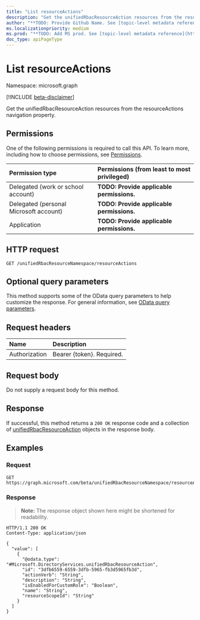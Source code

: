 ```yaml
---
title: "List resourceActions"
description: "Get the unifiedRbacResourceAction resources from the resourceActions navigation property."
author: "**TODO: Provide Github Name. See [topic-level metadata reference](https://msgo.azurewebsites.net/add/document/guidelines/metadata.html#topic-level-metadata)**"
ms.localizationpriority: medium
ms.prod: "**TODO: Add MS prod. See [topic-level metadata reference](https://msgo.azurewebsites.net/add/document/guidelines/metadata.html#topic-level-metadata)**"
doc_type: apiPageType
---
```


# List resourceActions
Namespace: microsoft.graph

[!INCLUDE [beta-disclaimer](../../includes/beta-disclaimer.md)]

Get the unifiedRbacResourceAction resources from the resourceActions navigation property.

## Permissions
One of the following permissions is required to call this API. To learn more, including how to choose permissions, see [Permissions](/graph/permissions-reference).

|Permission type|Permissions (from least to most privileged)|
|:---|:---|
|Delegated (work or school account)|**TODO: Provide applicable permissions.**|
|Delegated (personal Microsoft account)|**TODO: Provide applicable permissions.**|
|Application|**TODO: Provide applicable permissions.**|

## HTTP request

<!-- {
  "blockType": "ignored"
}
-->
``` http
GET /unifiedRbacResourceNamespace/resourceActions
```

## Optional query parameters
This method supports some of the OData query parameters to help customize the response. For general information, see [OData query parameters](/graph/query-parameters).

## Request headers
|Name|Description|
|:---|:---|
|Authorization|Bearer {token}. Required.|

## Request body
Do not supply a request body for this method.

## Response

If successful, this method returns a `200 OK` response code and a collection of [unifiedRbacResourceAction](../resources/unifiedrbacresourceaction.md) objects in the response body.

## Examples

### Request
<!-- {
  "blockType": "request",
  "name": "list_unifiedrbacresourceaction"
}
-->
``` http
GET https://graph.microsoft.com/beta/unifiedRbacResourceNamespace/resourceActions
```


### Response
>**Note:** The response object shown here might be shortened for readability.
<!-- {
  "blockType": "response",
  "truncated": true,
  "@odata.type": "Collection(Microsoft.DirectoryServices.unifiedRbacResourceAction)"
}
-->
``` http
HTTP/1.1 200 OK
Content-Type: application/json

{
  "value": [
    {
      "@odata.type": "#Microsoft.DirectoryServices.unifiedRbacResourceAction",
      "id": "3dfb6559-6559-3dfb-5965-fb3d5965fb3d",
      "actionVerb": "String",
      "description": "String",
      "isEnabledForCustomRole": "Boolean",
      "name": "String",
      "resourceScopeId": "String"
    }
  ]
}
```

